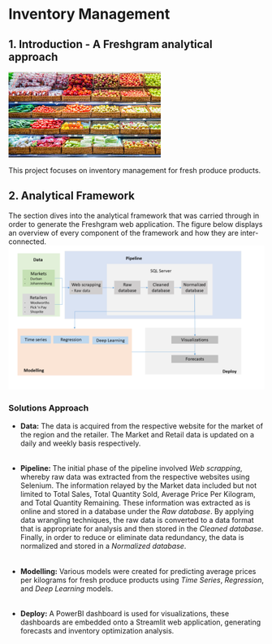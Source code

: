 # Inventory Management

## 1. Introduction - A Freshgram analytical approach

![fresh_produce](imgs/fresh_produce.jpg)

This project focuses on inventory management for fresh produce products.

## 2. Analytical Framework
The section dives into the analytical framework that was carried through in order to generate the Freshgram web application. The figure below displays an overview of every component of the framework and how they are inter-connected.
![analytical_framework](imgs/analytical_framework.png)

### Solutions Approach
- **Data:** The data is acquired from the respective website for the market of the region and the retailer. The Market and Retail data is updated on a daily and weekly basis respectively.

######

- **Pipeline:** The initial phase of the pipeline involved *Web scrapping*, whereby raw data was extracted from the respective websites using Selenium. The information relayed by the Market data included but not limited to Total Sales, Total Quantity Sold, Average Price Per Kilogram, and Total Quantity Remaining. These information was extracted as is online and stored in a database under the *Raw database*. By applying data wrangling techniques, the raw data is converted to a data format that is appropriate for analysis and then stored in the *Cleaned database*. Finally, in order to reduce or eliminate data redundancy, the data is normalized and stored in a *Normalized database*.

######

- **Modelling:** Various models were created for predicting average prices per kilograms for fresh produce products using *Time Series*, *Regression*, and *Deep Learning* models.  

######

- **Deploy:** A PowerBI dashboard is used for visualizations, these dashboards are embedded onto a Streamlit web application, generating forecasts and inventory optimization analysis.

